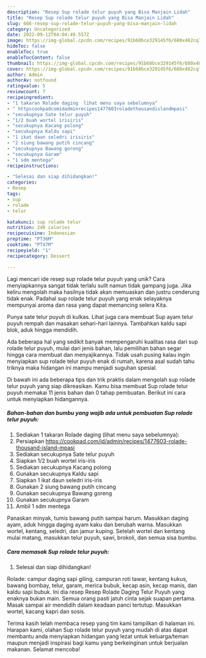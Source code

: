 ```yaml
---
description: "Resep Sup rolade telur puyuh yang Bisa Manjain Lidah"
title: "Resep Sup rolade telur puyuh yang Bisa Manjain Lidah"
slug: 666-resep-sup-rolade-telur-puyuh-yang-bisa-manjain-lidah
category: Uncategorized
date: 2022-09-12T04:04:49.557Z
image: https://img-global.cpcdn.com/recipes/91b68bce329145f6/680x482cq70/sup-rolade-telur-puyuh-foto-resep-utama.jpg
hideToc: false
enableToc: true
enableTocContent: false
thumbnail: https://img-global.cpcdn.com/recipes/91b68bce329145f6/680x482cq70/sup-rolade-telur-puyuh-foto-resep-utama.jpg
cover: https://img-global.cpcdn.com/recipes/91b68bce329145f6/680x482cq70/sup-rolade-telur-puyuh-foto-resep-utama.jpg
author: Admin
authorAv: notfound
ratingvalue: 5
reviewcount: 7
recipeingredient:
- "1 takaran Rolade daging  lihat menu saya sebelumnya"
- " httpscookpadcomidadminrecipes1477603roladethousandislandmpasi"
- "secukupnya Sate telur puyuh"
- "1/2 buah wortel irisiris"
- "secukupnya Kacang polong"
- "secukupnya Kaldu sapi"
- "1 ikat daun seledri irisiris"
- "2 siung bawang putih cincang"
- "secukupnya Bawang goreng"
- "secukupnya Garam"
- "1 sdm mentega"
recipeinstructions:

- "Selesai dan siap dihidangkan!"
categories:
- Resep
tags:
- sup
- rolade
- telur

katakunci: sup rolade telur 
nutrition: 248 calories
recipecuisine: Indonesian
preptime: "PT36M"
cooktime: "PT47M"
recipeyield: "1"
recipecategory: Dessert

---
```





Lagi mencari ide resep sup rolade telur puyuh yang unik? Cara menyiapkannya sangat tidak terlalu sulit namun tidak gampang juga. Jika keliru mengolah maka hasilnya tidak akan memuaskan dan justru cenderung tidak enak. Padahal sup rolade telur puyuh yang enak selayaknya mempunyai aroma dan rasa yang dapat memancing selera Kita.





Punya sate telur puyuh di kulkas. Lihat juga cara membuat Sup ayam telur puyuh rempah dan masakan sehari-hari lainnya. Tambahkan kaldu sapi blok, aduk hingga mendidih.

Ada beberapa hal yang sedikit banyak mempengaruhi kualitas rasa dari sup rolade telur puyuh, mulai dari jenis bahan, lalu pemilihan bahan segar hingga cara membuat dan menyajikannya. Tidak usah pusing kalau ingin menyiapkan sup rolade telur puyuh enak di rumah, karena asal sudah tahu triknya maka hidangan ini mampu menjadi suguhan spesial.






Di bawah ini ada beberapa tips dan trik praktis dalam mengolah sup rolade telur puyuh yang siap dikreasikan. Kamu bisa membuat Sup rolade telur puyuh memakai 11 jenis bahan dan 0 tahap pembuatan. Berikut ini cara untuk menyiapkan hidangannya.

<!--inarticleads1-->

##### Bahan-bahan dan bumbu yang wajib ada untuk pembuatan Sup rolade telur puyuh:

1. Sediakan 1 takaran Rolade daging  (lihat menu saya sebelumnya):
1. Persiapkan  https://cookpad.com/id/admin/recipes/1477603-rolade-thousand-island-mpasi
1. Sediakan secukupnya Sate telur puyuh
1. Siapkan 1/2 buah wortel iris-iris
1. Sediakan secukupnya Kacang polong
1. Gunakan secukupnya Kaldu sapi
1. Siapkan 1 ikat daun seledri iris-iris
1. Gunakan 2 siung bawang putih cincang
1. Gunakan secukupnya Bawang goreng
1. Gunakan secukupnya Garam
1. Ambil 1 sdm mentega


Panaskan minyak, tumis bawang putih sampai harum. Masukkan daging ayam, aduk hingga daging ayam kaku dan berubah warna. Masukkan wortel, kentang, seledri, dan jamur kuping. Setelah wortel dan kentang mulai matang, masukkan telur puyuh, sawi, brokoli, dan semua sisa bumbu. 

<!--inarticleads2-->

##### Cara memasak Sup rolade telur puyuh:


1. Selesai dan siap dihidangkan!

Rolade: campur daging sapi giling, campuran roti tawar, kentang kukus, bawang bombay, telur, garam, merica bubuk, kecap asin, kecap manis, dan kaldu sapi bubuk. Ini dia resep Resep Rolade Daging Telur Puyuh yang enaknya bukan main. Semua orang pasti jatuh cinta sejak suapan pertama. Masak sampai air mendidih dalam keadaan panci tertutup. Masukkan wortel, kacang kapri dan sosis. 

Terima kasih telah membaca resep yang tim kami tampilkan di halaman ini. Harapan kami, olahan Sup rolade telur puyuh yang mudah di atas dapat membantu anda menyiapkan hidangan yang lezat untuk keluarga/teman maupun menjadi inspirasi bagi kamu yang berkeinginan untuk berjualan makanan. Selamat mencoba!
